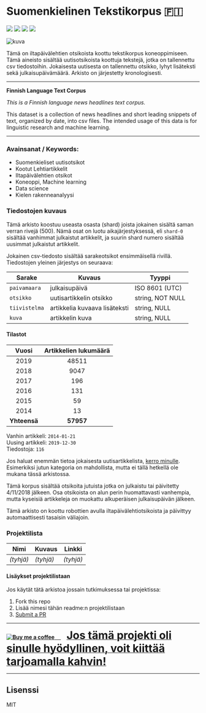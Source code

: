 # Suomenkielinen Tekstikorpus 🇫🇮 

<img src='https://img.shields.io/github/commit-activity/m/nkrusch/fi-news-corpus' /> <img src='https://img.shields.io/github/last-commit/nkrusch/fi-news-corpus' /> <img src="https://img.shields.io/github/issues/nkrusch/fi-news-corpus" /> <img src='https://img.shields.io/github/repo-size/nkrusch/fi-news-corpus' />

<img src='https://i.imgur.com/KlXF2d8.png' alt='kuva' />

Tämä on iltapäivälehtien otsikoista koottu tekstikorpus koneoppimiseen. Tämä aineisto sisältää uutisotsikoista koottuja tekstejä, jotka on tallennettu csv tiedostoihin. Jokaisesta uutisesta on tallennettu otsikko, lyhyt lisäteksti sekä julkaisupäivämäärä. Arkisto on järjestetty kronologisesti.

---
**Finnish Language Text Corpus**

*This is a Finnish language news headlines text corpus.*

This dataset is a collection of news headlines and short leading snippets of text, organized by date, into csv files. The intended usage of this data is for linguistic research and machine learning.

---

### Avainsanat / Keywords:

- Suomenkieliset uutisotsikot
- Kootut Lehtiartikkelit
- Iltapäivälehtien otsikot
- Koneoppi, Machine learning
- Data science
- Kielen rakenneanalyysi

### Tiedostojen kuvaus

Tämä arkisto koostuu useasta osasta (shard) joista jokainen sisältä saman verran rivejä (500). Nämä osat on luotu aikajärjestyksessä, eli `shard-0` sisältää vanhimmat julkaistut artikkelit, ja suurin shard numero sisältää uusimmat julkaistut artikkelit. 
 
Jokainen csv-tiedosto sisältää sarakeotsikot ensimmäisellä rivillä. Tiedostojen yleinen järjestys on seuraava:

| Sarake | Kuvaus | Tyyppi | 
| --- | --- | --- | 
|`paivamaara` | julkaisupäivä | ISO 8601 (UTC) |
|`otsikko` | uutisartikkelin otsikko | string, NOT NULL |
|`tiivistelma` | artikkelia kuvaava lisäteksti | string, NULL |
|`kuva` | artikkelin kuva | string, NULL |


#### Tilastot

| Vuosi | Artikkelien lukumäärä |
| :---: | :---: |
| 2019 | 48511 |
| 2018 | 9047 |
| 2017 | 196 |
| 2016 | 131 |
| 2015 | 59 |
| 2014 | 13 |
| **Yhteensä** | **57957** |

Vanhin artikkeli: `2014-01-21` <br/>
Uusing artikkeli: `2019-12-30` <br/>
Tiedostoja: `116`

Jos haluat enemmän tietoa jokaisesta uutisartikkelista, [kerro minulle](https://github.com/nkrusch/fi-news-corpus/issues). Esimerkiksi jutun kategoria on mahdollista, mutta ei tällä hetkellä ole mukana tässä arkistossa.

Tämä korpus sisältää otsikoita jutuista jotka on julkaistu tai päivitetty 4/11/2018 jälkeen. Osa otsikoista on alun perin huomattavasti vanhempia, mutta kyseisiä artikkeleja on muokattu alkuperäisen julkaisupäivän jälkeen. 

Tämä arkisto on koottu robottien avulla iltapäivälehtiotsikoista ja päivittyy automaattisesti tasaisin väliajoin.


### Projektilista

Nimi | Kuvaus | Linkki
--- | --- | ---
*(tyhjä)* | *(tyhjä)* | *(tyhjä)*


#### Lisäykset projektilistaan 
 
Jos käytät tätä arkistoa jossain tutkimuksessa tai projektissa:

1. Fork this repo
2. Lisää nimesi tähän readme:n projektilistaan 
3. [Submit a PR](https://github.com/nkrusch/fi-news-corpus/pulls)

---
<strong><a class="bmc-button" target="_blank" href="https://www.buymeacoffee.com/1v42xMF"><img src="https://cdn.buymeacoffee.com/buttons/bmc-new-btn-logo.svg" alt="Buy me a coffee"> &nbsp; &nbsp; <span style="margin-left:15px;font-size:28px !important;">Jos tämä projekti oli sinulle hyödyllinen, voit kiittää tarjoamalla kahvin!</span></a></strong>

---

## Lisenssi

MIT

